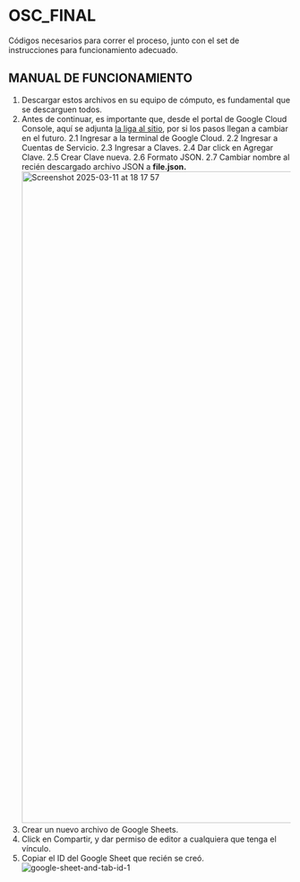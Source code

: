 # OSC_FINAL
Códigos necesarios para correr el proceso, junto con el set de instrucciones para funcionamiento adecuado.


## MANUAL DE FUNCIONAMIENTO

  1. Descargar estos archivos en su equipo de cómputo, es fundamental que se descarguen todos.
  2. Antes de continuar, es importante que, desde el portal de Google Cloud Console, aquí se adjunta [la liga al sitio](https://developers.google.com/workspace/guides/create-credentials#api-key), por si los pasos llegan a cambiar en el futuro.
    2.1 Ingresar a la terminal de Google Cloud.
    2.2 Ingresar a Cuentas de Servicio.
    2.3 Ingresar a Claves.
    2.4 Dar click en Agregar Clave.
    2.5 Crear Clave nueva.
    2.6 Formato JSON.
    2.7 Cambiar nombre al recién descargado archivo JSON a <b>file.json.</b>
     <img width="1162" alt="Screenshot 2025-03-11 at 18 17 57" src="https://github.com/user-attachments/assets/0758a1bc-913b-478f-af5b-a0a4a60e06bd" />
  4. Crear un nuevo archivo de Google Sheets.
  5. Click en Compartir, y dar permiso de editor a cualquiera que tenga el vínculo.
  6. Copiar el ID del Google Sheet que recién se creó.
  ![google-sheet-and-tab-id-1](https://github.com/user-attachments/assets/25c56604-d725-439e-82c9-c34c07f294c5)

